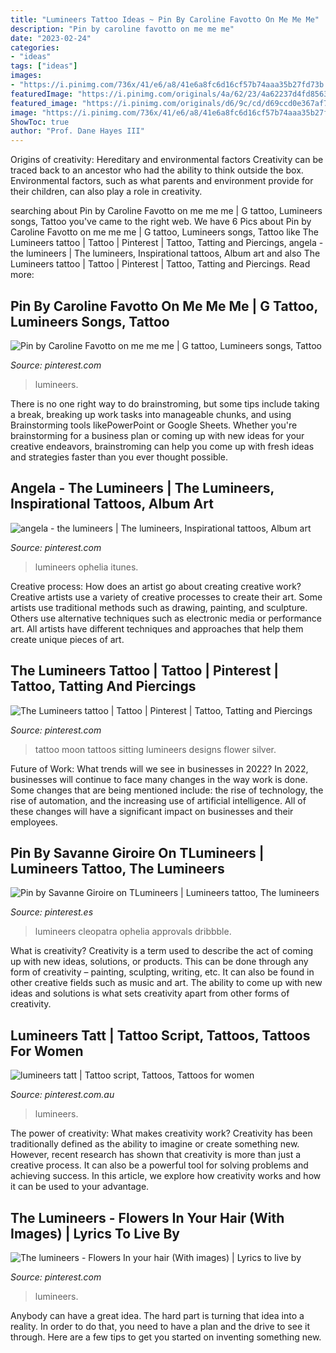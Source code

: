 ```yaml
---
title: "Lumineers Tattoo Ideas ~ Pin By Caroline Favotto On Me Me Me"
description: "Pin by caroline favotto on me me me"
date: "2023-02-24"
categories:
- "ideas"
tags: ["ideas"]
images:
- "https://i.pinimg.com/736x/41/e6/a8/41e6a8fc6d16cf57b74aaa35b27fd73b.jpg"
featuredImage: "https://i.pinimg.com/originals/4a/62/23/4a62237d4fd856329ea17fe052703d02.jpg"
featured_image: "https://i.pinimg.com/originals/d6/9c/cd/d69ccd0e367af7e5d3b99727a2875114.jpg"
image: "https://i.pinimg.com/736x/41/e6/a8/41e6a8fc6d16cf57b74aaa35b27fd73b.jpg"
ShowToc: true
author: "Prof. Dane Hayes III"
---
```



Origins of creativity: Hereditary and environmental factors
Creativity can be traced back to an ancestor who had the ability to think outside the box. Environmental factors, such as what parents and environment provide for their children, can also play a role in creativity.

	

		
searching about Pin by Caroline Favotto on me me me | G tattoo, Lumineers songs, Tattoo you've came to the right web. We have 6 Pics about Pin by Caroline Favotto on me me me | G tattoo, Lumineers songs, Tattoo like The Lumineers tattoo | Tattoo | Pinterest | Tattoo, Tatting and Piercings, angela - the lumineers | The lumineers, Inspirational tattoos, Album art and also The Lumineers tattoo | Tattoo | Pinterest | Tattoo, Tatting and Piercings. Read more:
		
    
## Pin By Caroline Favotto On Me Me Me | G Tattoo, Lumineers Songs, Tattoo

<img loading=lazy src="https://i.pinimg.com/originals/d6/9c/cd/d69ccd0e367af7e5d3b99727a2875114.jpg" onerror="this.onerror=null;this.src='https://tse4.mm.bing.net/th?id=OIP.yEVfRgP2KYe1jeFrVORBAwHaQA&amp;pid=15.1';" alt="Pin by Caroline Favotto on me me me | G tattoo, Lumineers songs, Tattoo">

_Source: pinterest.com_

>lumineers. 

	

There is no one right way to do brainstroming, but some tips include taking a break, breaking up work tasks into manageable chunks, and using Brainstorming tools likePowerPoint or Google Sheets. Whether you're brainstorming for a business plan or coming up with new ideas for your creative endeavors, brainstroming can help you come up with fresh ideas and strategies faster than you ever thought possible.

    
## Angela - The Lumineers | The Lumineers, Inspirational Tattoos, Album Art

<img loading=lazy src="https://i.pinimg.com/originals/4a/62/23/4a62237d4fd856329ea17fe052703d02.jpg" onerror="this.onerror=null;this.src='https://tse3.mm.bing.net/th?id=OIP.kkDWyQUdIp-h8L-w-5YrzAHaLH&amp;pid=15.1';" alt="angela - the lumineers | The lumineers, Inspirational tattoos, Album art">

_Source: pinterest.com_

>lumineers ophelia itunes. 

	

Creative process: How does an artist go about creating creative work?
Creative artists use a variety of creative processes to create their art. Some artists use traditional methods such as drawing, painting, and sculpture. Others use alternative techniques such as electronic media or performance art. All artists have different techniques and approaches that help them create unique pieces of art.

    
## The Lumineers Tattoo | Tattoo | Pinterest | Tattoo, Tatting And Piercings

<img loading=lazy src="https://i.pinimg.com/236x/ab/3c/07/ab3c07e3c9b2fe45d265a1b27ac9273b--silver-tattoo-moon-tattoo-designs.jpg" onerror="this.onerror=null;this.src='https://tse2.mm.bing.net/th?id=OIP.yi3JlcQOpuNf2nSV2h--YAAAAA&amp;pid=15.1';" alt="The Lumineers tattoo | Tattoo | Pinterest | Tattoo, Tatting and Piercings">

_Source: pinterest.com_

>tattoo moon tattoos sitting lumineers designs flower silver. 

	

Future of Work: What trends will we see in businesses in 2022?
In 2022, businesses will continue to face many changes in the way work is done. Some changes that are being mentioned include: the rise of technology, the rise of automation, and the increasing use of artificial intelligence. All of these changes will have a significant impact on businesses and their employees.

    
## Pin By Savanne Giroire On TLumineers | Lumineers Tattoo, The Lumineers

<img loading=lazy src="https://i.pinimg.com/736x/70/ce/30/70ce3095eea79db89da8bec99a3a43cd.jpg" onerror="this.onerror=null;this.src='https://tse1.mm.bing.net/th?id=OIP.tjU040wBD-E4H5HpJd9aTgHaFj&amp;pid=15.1';" alt="Pin by Savanne Giroire on TLumineers | Lumineers tattoo, The lumineers">

_Source: pinterest.es_

>lumineers cleopatra ophelia approvals dribbble. 

	

What is creativity?
Creativity is a term used to describe the act of coming up with new ideas, solutions, or products. This can be done through any form of creativity – painting, sculpting, writing, etc. It can also be found in other creative fields such as music and art. The ability to come up with new ideas and solutions is what sets creativity apart from other forms of creativity.

    
## Lumineers Tatt | Tattoo Script, Tattoos, Tattoos For Women

<img loading=lazy src="https://i.pinimg.com/736x/41/e6/a8/41e6a8fc6d16cf57b74aaa35b27fd73b.jpg" onerror="this.onerror=null;this.src='https://tse1.mm.bing.net/th?id=OIP.COHl71o2mxpx0jShECSVMAHaJe&amp;pid=15.1';" alt="lumineers tatt | Tattoo script, Tattoos, Tattoos for women">

_Source: pinterest.com.au_

>lumineers. 

	

The power of creativity: What makes creativity work?
Creativity has been traditionally defined as the ability to imagine or create something new. However, recent research has shown that creativity is more than just a creative process. It can also be a powerful tool for solving problems and achieving success. In this article, we explore how creativity works and how it can be used to your advantage.

    
## The Lumineers - Flowers In Your Hair (With Images) | Lyrics To Live By

<img loading=lazy src="https://i.pinimg.com/474x/25/d7/d4/25d7d408c8eea0542fe8d4d07d2a15c9--the-lumineers-music-music.jpg" onerror="this.onerror=null;this.src='https://tse1.mm.bing.net/th?id=OIP.lF8cAY6BvlWvafdEpqFs4wAAAA&amp;pid=15.1';" alt="The lumineers - Flowers In your hair (With images) | Lyrics to live by">

_Source: pinterest.com_

>lumineers. 

	

Anybody can have a great idea. The hard part is turning that idea into a reality. In order to do that, you need to have a plan and the drive to see it through. Here are a few tips to get you started on inventing something new.

